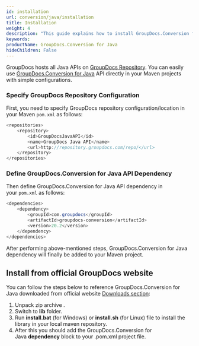 ```yaml
---
id: installation
url: conversion/java/installation
title: Installation
weight: 4
description: "This guide explains how to install GroupDocs.Conversion for Java to your environment"
keywords: 
productName: GroupDocs.Conversion for Java
hideChildren: False
---
```

GroupDocs hosts all Java APIs on [GroupDocs Repository](https://repository.groupdocs.com/). You can easily use [GroupDocs.Conversion for Java](https://repository.groupdocs.com/webapp/#/artifacts/browse/tree/General/repo/com/groupdocs/groupdocs-conversion) API directly in your Maven projects with simple configurations.

### Specify GroupDocs Repository Configuration

First, you need to specify GroupDocs repository configuration/location in your Maven `pom.xml` as follows: 

```java
<repositories>
	<repository>
		<id>GroupDocsJavaAPI</id>
		<name>GroupDocs Java API</name>
		<url>http://repository.groupdocs.com/repo/</url>
	</repository>
</repositories>
```

### Define GroupDocs.Conversion for Java API Dependency

Then define GroupDocs.Conversion for Java API dependency in your `pom.xml` as follows:

```java
<dependencies>
    <dependency>
        <groupId>com.groupdocs</groupId>
        <artifactId>groupdocs-conversion</artifactId>
        <version>20.2</version> 
    </dependency>
</dependencies>
```

After performing above-mentioned steps, GroupDocs.Conversion for Java dependency will finally be added to your Maven project.

## Install from official GroupDocs website

You can follow the steps below to reference GroupDocs.Conversion for Java downloaded from official website [Downloads section](https://downloads.groupdocs.com/conversion/java):

1.  Unpack zip archive .
2.  Switch to **lib** folder.
3.  Run **install.bat** (for Windows) or **install.sh** (for Linux) file to install the library in your local maven repository.
4.  After this you should add the GroupDocs.Conversion for Java **dependency** block to your .pom.xml project file.
